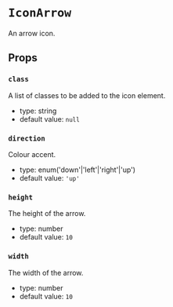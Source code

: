 `IconArrow`
===========

An arrow icon.

Props
-----

### `class`

A list of classes to be added to the icon element.

- type: string
- default value: `null`


### `direction`

Colour accent.

- type: enum('down'|'left'|'right'|'up')
- default value: `'up'`


### `height`

The height of the arrow.

- type: number
- default value: `10`


### `width`

The width of the arrow.

- type: number
- default value: `10`

